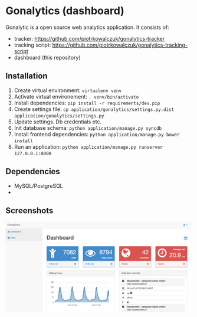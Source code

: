 Gonalytics (dashboard)
=============

Gonalytic is a open source web analytics application. It consists of:
- tracker: https://github.com/piotrkowalczuk/gonalytics-tracker
- tracking script: https://github.com/piotrkowalczuk/gonalytics-tracking-script
- dashboard (this repository)

Installation
------------
1. Create virtual environment: `virtualenv venv`
2. Activate virtual environement: `. venv/bin/activate`
3. Install dependencies: `pip install -r requirements/dev.pip`
4. Create settings file: `cp application/gonalytics/settings.py.dist application/gonalytics/settings.py`
5. Update settings. Db credentials etc.
6. Init database schema: `python application/manage.py syncdb`
7. Install frontend dependencies: `python application/manage.py bower install`
8. Run an application: `python application/manage.py runserver 127.0.0.1:8000`

Dependencies
------------
- MySQL/PostgreSQL
- 

Screenshots
------------
![Main Page](/screenshots/main_page.png?raw=true "Main Page")
